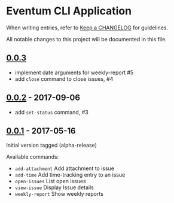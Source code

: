 # Eventum CLI Application

When writing entries, refer to [Keep a CHANGELOG](http://keepachangelog.com/) for guidelines.

All notable changes to this project will be documented in this file.

## [0.0.3]

- implement date arguments for weekly-report #5
- add `close` command to close issues, #4

[0.0.3]: https://github.com/eventum/cli/compare/0.0.2...master

## [0.0.2] - 2017-09-06

- add `set-status` command, #3

[0.0.2]: https://github.com/eventum/cli/compare/0.0.1...0.0.2

## [0.0.1] - 2017-05-16

Initial version tagged (alpha-release)

Available commands:
- `add-attachment`    Add attachment to issue
- `add-time`          Add time-tracking entry to an issue
- `open-issues`       List open issues
- `view-issue`        Display Issue details
- `weekly-report`     Show weekly reports

[0.0.1]: https://github.com/eventum/cli/commits/0.0.1
